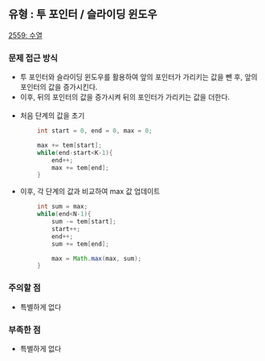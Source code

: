 ## 유형 : 투 포인터 / 슬라이딩 윈도우
[2559: 수열](https://www.acmicpc.net/problem/2559)

### 문제 접근 방식
  - 투 포인터와 슬라이딩 윈도우를 활용하여 앞의 포인터가 가리키는 값을 뺀 후, 앞의 포인터의 값을 증가시킨다.
  - 이후, 뒤의 포인터의 값을 증가시켜 뒤의 포인터가 가리키는 값을 더한다. 
<br></br>
  - 처음 단계의 값을 초기
``` Java
        int start = 0, end = 0, max = 0;

        max += tem[start];
        while(end-start<K-1){
            end++;
            max += tem[end];
        }
```

  - 이후, 각 단계의 값과 비교하여 max 값 업데이트
``` Java
        int sum = max;
        while(end<N-1){
            sum -= tem[start];
            start++;
            end++;
            sum += tem[end];

            max = Math.max(max, sum);
        }
```

### 주의할 점
  - 특별하게 없다

### 부족한 점
  - 특별하게 없다
